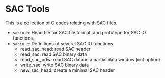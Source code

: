 SAC Tools
=========

This is a collection of C codes relating with SAC files.

- `sacio.h`: Head file for SAC file format, and prototype for SAC IO functions.
- `sacio.c`: Definitions of several SAC IO functions.
  - read_sac_head: read SAC header
  - read_sac: read SAC binary data
  - read_sac_pdw: read SAC data in a partial data window (cut option)
  - write_sac: write SAC binary data
  - new_sac_head: create a minimal SAC header
